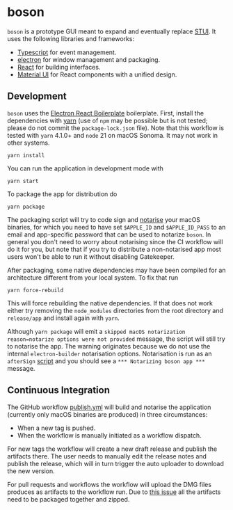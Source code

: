 boson
=====

`boson` is a prototype GUI meant to expand and eventually replace [STUI](https://github.com/ApachePointObservatory/stui). It uses the following libraries and frameworks:

- [Typescript](https://typescriptlang.org/) for event management.
- [electron](https://electronjs.org) for window management and packaging.
- [React](https://reactjs.org) for building interfaces.
- [Material UI](https://material-ui.com) for React components with a unified design.

Development
-----------

`boson` uses the [Electron React Boilerplate](https://github.com/electron-react-boilerplate/electron-react-boilerplate) boilerplate. First, install the dependencies with [yarn](https://yarnpkg.com) (use of `npm` may be possible but is not tested; please do not commit the `package-lock.json` file). Note that this workflow is tested with `yarn` 4.1.0+ and `node` 21 on macOS Sonoma. It may not work in other systems.

```console
yarn install
```

You can run the application in development mode with

```console
yarn start
```

To package the app for distribution do

```console
yarn package
```

The packaging script will try to code sign and [notarise](https://github.com/electron/notarize?tab=readme-ov-file#what-is-app-notarization) your macOS binaries, for which you need to have set `$APPLE_ID` and `$APPLE_ID_PASS` to an email and app-specific password that can be used to notarize `boson`. In general you don't need to worry about notarising since the CI workflow will do it for you, but note that if you try to distribute a non-notarised app most users won't be able to run it without disabling Gatekeeper.

After packaging, some native dependencies may have been compiled for an architecture different from your local system. To fix that run

```console
yarn force-rebuild
```

This will force rebuilding the native dependencies. If that does not work either try removing the `node_modules` directories from the root directory and `release/app` and install again with `yarn`.

Although `yarn package` will emit a `skipped macOS notarization  reason=notarize options were not provided` message, the script will still try to notarise the app. The warning originates because we do not use the internal `electron-builder` notarisation options. Notarisation is run as an `afterSign` [script](.erb/scripts/notarize.js) and you should see a `*** Notarizing boson app ***` message.

Continuous Integration
----------------------

The GitHub workflow [publish.yml](.github/workflows/publish.yml) will build and notarise the application (currently only macOS binaries are produced) in three circumstances:

- When a new tag is pushed.
- When the workflow is manually initiated as a workflow dispatch.

For new tags the workflow will create a new draft release and publish the artifacts there. The user needs to manually edit the release notes and publish the release, which will in turn trigger the auto uploader to download the new version.

For pull requests and workflows the workflow will upload the DMG files produces as artifacts to the workflow run. Due to [this issue](https://github.com/actions/upload-artifact/issues/331) all the artifacts need to be packaged together and zipped.
